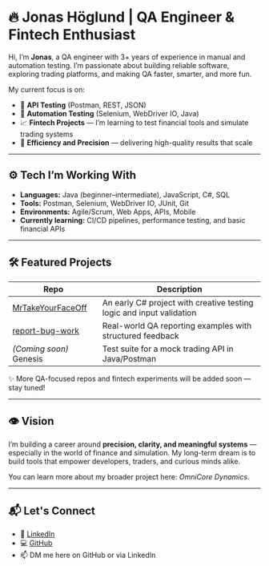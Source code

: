 # 🔥 Jonas Höglund | QA Engineer & Fintech Enthusiast

Hi, I’m **Jonas**, a QA engineer with 3+ years of experience in manual and automation testing. I’m passionate about building reliable software, exploring trading platforms, and making QA faster, smarter, and more fun.

My current focus is on:
- 🧪 **API Testing** (Postman, REST, JSON)
- 🤖 **Automation Testing** (Selenium, WebDriver IO, Java)
- 📈 **Fintech Projects** — I’m learning to test financial tools and simulate trading systems
- 🚀 **Efficiency and Precision** — delivering high-quality results that scale

---

## ⚙️ Tech I’m Working With

- **Languages:** Java (beginner–intermediate), JavaScript, C#, SQL  
- **Tools:** Postman, Selenium, WebDriver IO, JUnit, Git  
- **Environments:** Agile/Scrum, Web Apps, APIs, Mobile  
- **Currently learning:** CI/CD pipelines, performance testing, and basic financial APIs

---

## 🛠️ Featured Projects

| Repo | Description |
|------|-------------|
| [MrTakeYourFaceOff](https://github.com/FireRay/MrTakeYourFaceOff) | An early C# project with creative testing logic and input validation |
| [report-bug-work](https://github.com/FireRay/report-bug-work) | Real-world QA reporting examples with structured feedback |
| *(Coming soon)* Genesis | Test suite for a mock trading API in Java/Postman |

✨ More QA-focused repos and fintech experiments will be added soon — stay tuned!

---

## 👁 Vision

I’m building a career around **precision, clarity, and meaningful systems** — especially in the world of finance and simulation. My long-term dream is to build tools that empower developers, traders, and curious minds alike.

You can learn more about my broader project here: *OmniCore Dynamics*.

---

## 📬 Let's Connect

- 💼 [LinkedIn](https://linkedin.com/in/yourusername)
- 💻 [GitHub](https://github.com/FireRay)
- 📫 DM me here on GitHub or via LinkedIn
